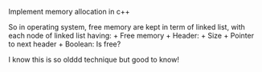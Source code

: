 Implement memory allocation in c++

So in operating system, free memory are kept in term of linked list, with each node of linked list having:
    + Free memory
    + Header: 
        + Size
        + Pointer to next header
        + Boolean: Is free?

I know this is so olddd technique but good to know!
